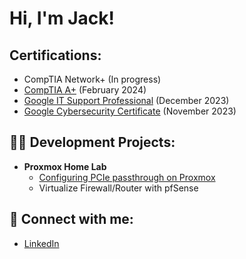 <h1>Hi, I'm Jack! </h1>

<h2>Certifications:</h2>

  - CompTIA Network+ (In progress)
  - [CompTIA A+](https://i.imgur.com/npvkKmV.png) (February 2024) 
  - [Google IT Support Professional](https://i.imgur.com/GSDwZIM.png) (December 2023)
  - [Google Cybersecurity Certificate](https://i.imgur.com/z4Vrobd.png) (November 2023)

<h2>👨‍💻 Development Projects:</h2>

- <b>Proxmox Home Lab </b>
  - [Configuring PCIe passthrough on Proxmox](https://github.com/JRiddle-tech/ProxmoxHomeLab/tree/main)
  - Virtualize Firewall/Router with pfSense

<h2> 🤳 Connect with me:</h2>

  - [LinkedIn](www.linkedin.com/in/jack-riddle-tech)

<!--
Here are some ideas to get you started:

- 🔭 I’m currently working on ...
- 🌱 I’m currently learning ...
- 👯 I’m looking to collaborate on ...
- 🤔 I’m looking for help with ...
- 💬 Ask me about ...
- 📫 How to reach me: ...
- 😄 Pronouns: ...
- ⚡ Fun fact: ...
-->
